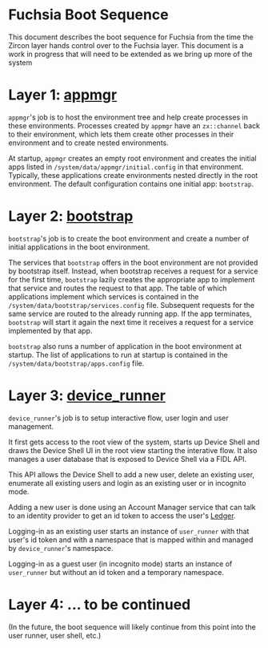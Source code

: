Fuchsia Boot Sequence
=====================

This document describes the boot sequence for Fuchsia from the time the Zircon
layer hands control over to the Fuchsia layer.  This document is a work in
progress that will need to be extended as we bring up more of the system

# Layer 1: [appmgr](https://fuchsia.googlesource.com/application/+/master/src/manager)

`appmgr`'s job is to host the environment tree and help create
processes in these environments.  Processes created by `appmgr`
have an `zx::channel` back to their environment, which lets them create other
processes in their environment and to create nested environments.

At startup, `appmgr` creates an empty root environment and creates
the initial apps listed in `/system/data/appmgr/initial.config` in
that environment. Typically, these applications create environments nested
directly in the root environment. The default configuration contains one initial
app: `bootstrap`.

# Layer 2: [bootstrap](https://fuchsia.googlesource.com/modular/+/master/src/bootstrap/)

`bootstrap`'s job is to create the boot environment and create a number of
 initial applications in the boot environment.

The services that `bootstrap` offers in the boot environment are not provided by
bootstrap itself. Instead, when bootstrap receives a request for a service for
the first time, `bootstrap` lazily creates the appropriate app to implement that
service and routes the request to that app. The table of which applications
implement which services is contained in the
`/system/data/bootstrap/services.config` file. Subsequent requests for the same
service are routed to the already running app. If the app terminates,
`bootstrap` will start it again the next time it receives a request for a
service implemented by that app.

`bootstrap` also runs a number of application in the boot environment at
startup. The list of applications to run at startup is contained in the
`/system/data/bootstrap/apps.config` file.

# Layer 3: [device_runner](https://fuchsia.googlesource.com/modular/+/master/src/device_runner/)

`device_runner`'s job is to setup interactive flow, user login and user
management.

It first gets access to the root view of the system, starts up Device Shell and
draws the Device Shell UI in the root view starting the interative flow. It also
manages a user database that is exposed to Device Shell via a FIDL API.

This API allows the Device Shell to add a new user, delete an existing user,
enumerate all existing users and login as an existing user or in incognito mode.

Adding a new user is done using an Account Manager service that can talk to an
identity provider to get an id token to access the user's
[Ledger](https://fuchsia.googlesource.com/ledger/).

Logging-in as an existing user starts an instance of `user_runner` with that
user's id token and with a namespace that is mapped within and managed by
`device_runner`'s namespace.

Logging-in as a guest user (in incognito mode) starts an instance of
`user_runner` but without an id token and a temporary namespace.

# Layer 4: ... to be continued

(In the future, the boot sequence will likely continue from this point into the
user runner, user shell, etc.)
